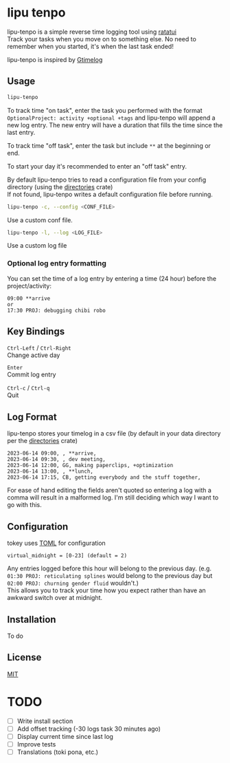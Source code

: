 # lipu tenpo

lipu-tenpo is a simple reverse time logging tool using [ratatui](https//github.com/tui-rs-revival/ratatui)  
Track your tasks when you move on to something else. No need to remember when you started, it's when the last task ended!

lipu-tenpo is inspired by [Gtimelog](https://github.com/gtimelog/gtimelog)

## Usage

```bash
lipu-tenpo
```

To track time "on task", enter the task you performed with the format `OptionalProject: activity +optional +tags` and lipu-tenpo will append a new log entry. The new entry will have a duration that fills the time since the last entry.

To track time "off task", enter the task but include `**` at the beginning or end.

To start your day it's recommended to enter an "off task" entry.

By default lipu-tenpo tries to read a configuration file from your config directory (using the [directories](https://github.com/dirs-dev/directories-rs) crate)  
If not found, lipu-tenpo writes a default configuration file before running.

```bash
lipu-tenpo -c, --config <CONF_FILE>
```
Use a custom conf file.

```bash
lipu-tenpo -l, --log <LOG_FILE>
```
Use a custom log file

### Optional log entry formatting

You can set the time of a log entry by entering a time (24 hour) before the project/activity:
```
09:00 **arrive
or
17:30 PROJ: debugging chibi robo
```

## Key Bindings

`Ctrl-Left` / `Ctrl-Right`  
Change active day

`Enter`  
Commit log entry

`Ctrl-c` / `Ctrl-q`  
Quit

## Log Format

lipu-tenpo stores your timelog in a csv file (by default in your data directory per the [directories](https://github.com/dirs-dev/directories-rs) crate)   
```
2023-06-14 09:00, , **arrive, 
2023-06-14 09:30, , dev meeting, 
2023-06-14 12:00, GG, making paperclips, +optimization
2023-06-14 13:00, , **lunch, 
2023-06-14 17:15, CB, getting everybody and the stuff together, 
```
For ease of hand editing the fields aren't quoted so entering a log with a comma will result in a malformed log.
I'm still deciding which way I want to go with this.

## Configuration

tokey uses [TOML](https://toml.io/en/) for configuration

```
virtual_midnight = [0-23] (default = 2)
```

Any entries logged before this hour will belong to the previous day. (e.g. `01:30 PROJ: reticulating splines` would belong to the previous day but `02:00 PROJ: churning gender fluid` wouldn't.)  
This allows you to track your time how you expect rather than have an awkward switch over at midnight.  

## Installation

To do

## License

[MIT](https://mit-license.org/)

# TODO
- [ ] Write install section
- [ ] Add offset tracking (-30 logs task 30 minutes ago)
- [ ] Display current time since last log
- [ ] Improve tests
- [ ] Translations (toki pona, etc.)
